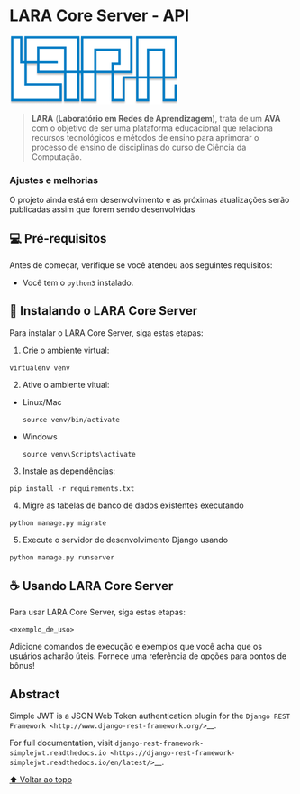 # LARA Core Server - API

<div id='start-of-project'/>

<img  style="width:300px;" src="./assets/logo.png" alt="logo">

> **LARA** (**Laboratório em Redes de Aprendizagem**), trata de um **AVA** com o objetivo de ser uma 
plataforma educacional que relaciona recursos tecnológicos e métodos de ensino para aprimorar o processo de ensino de disciplinas do curso de Ciência da Computação.

### Ajustes e melhorias

O projeto ainda está em desenvolvimento e as próximas atualizações serão publicadas assim que forem sendo desenvolvidas

<!--
O projeto ainda está em desenvolvimento e as próximas atualizações serão voltadas nas seguintes tarefas:

- [x] Tarefa 1
- [x] Tarefa 2
- [x] Tarefa 3
- [x] Tarefa 4
- [ ] Tarefa 5
-->

## 💻 Pré-requisitos

Antes de começar, verifique se você atendeu aos seguintes requisitos:

<!---Estes são apenas requisitos de exemplo. Adicionar, duplicar ou remover conforme necessário--->

-   Você tem o `python3` instalado.

## 🚀 Instalando o LARA Core Server

Para instalar o LARA Core Server, siga estas etapas:

1. Crie o ambiente virtual:

```
virtualenv venv
```

2. Ative o ambiente vitual:

- Linux/Mac

    ```
    source venv/bin/activate
    ```

- Windows

    ```
    source venv\Scripts\activate
    ```

3. Instale as dependências:

```
pip install -r requirements.txt
```

4. Migre as tabelas de banco de dados existentes executando

```
python manage.py migrate
```

5. Execute o servidor de desenvolvimento Django usando

```
python manage.py runserver
```

## ☕ Usando LARA Core Server

Para usar LARA Core Server, siga estas etapas:

```
<exemplo_de_uso>
```

Adicione comandos de execução e exemplos que você acha que os usuários acharão úteis. Fornece uma referência de opções para pontos de bônus!

## Abstract

Simple JWT is a JSON Web Token authentication plugin for the `Django REST
Framework <http://www.django-rest-framework.org/>`\_\_.

For full documentation, visit `django-rest-framework-simplejwt.readthedocs.io
<https://django-rest-framework-simplejwt.readthedocs.io/en/latest/>`\_\_.

[⬆ Voltar ao topo](#start-of-project)<br>
